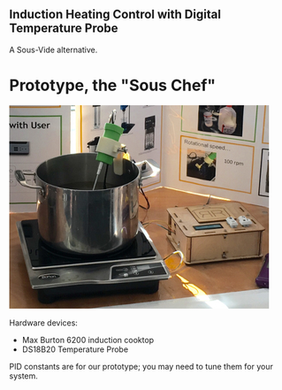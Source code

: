 ## Induction Heating Control with Digital Temperature Probe

A Sous-Vide alternative.


# Prototype, the "Sous Chef"

![alt text](souschef_prototype.jpg "Sous Chef Prototype")

Hardware devices:
* Max Burton 6200 induction cooktop
* DS18B20 Temperature Probe

PID constants are for our prototype; you may need to tune them for your system.
